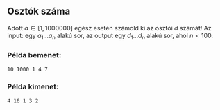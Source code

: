 ## Osztók száma
Adott $a\in [1,1000000]$ egész esetén számold ki az osztói $d$ számát! 
Az input: egy $a_1\ldots a_n$ alakú sor, az output egy $d_1\ldots d_n$ alakú sor, ahol $n<100$. 




### Példa bemenet:
```
10 1000 1 4 7

```
### Példa kimenet:
```
4 16 1 3 2 
```
